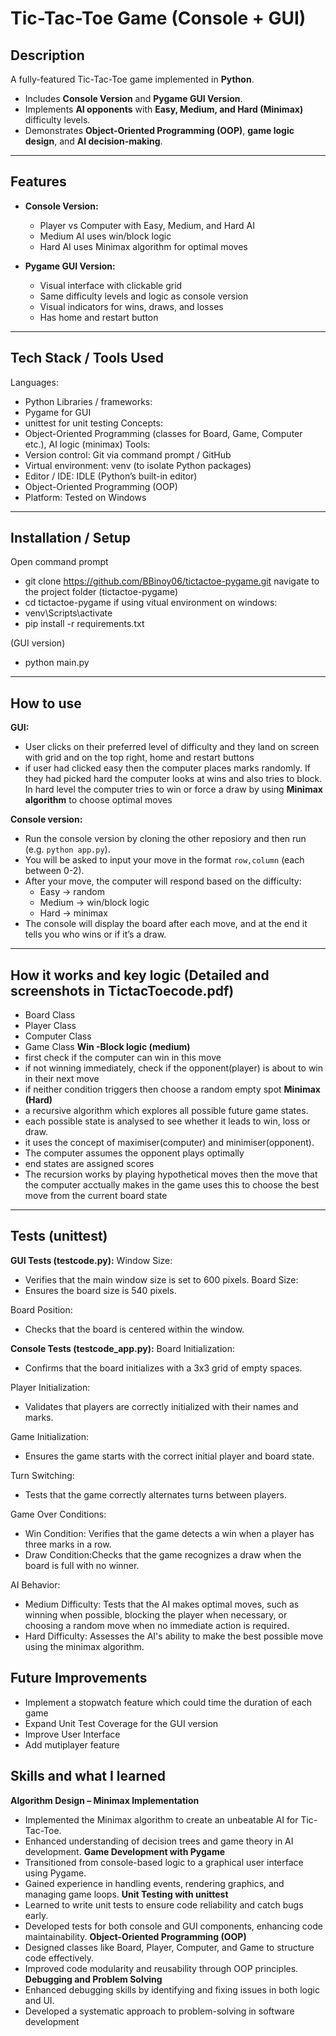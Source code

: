 # Tic-Tac-Toe Game (Console + GUI)

## Description
A fully-featured Tic-Tac-Toe game implemented in **Python**.  
- Includes **Console Version** and **Pygame GUI Version**.  
- Implements **AI opponents** with **Easy, Medium, and Hard (Minimax)** difficulty levels.  
- Demonstrates **Object-Oriented Programming (OOP)**, **game logic design**, and **AI decision-making**.

---

## Features
- **Console Version:**    
  - Player vs Computer with Easy, Medium, and Hard AI  
  - Medium AI uses win/block logic  
  - Hard AI uses Minimax algorithm for optimal moves  

- **Pygame GUI Version:**  
  - Visual interface with clickable grid   
  - Same difficulty levels and logic as console version  
  - Visual indicators for wins, draws, and losses
  - Has home and restart button

---

## Tech Stack / Tools Used
Languages:
- Python
Libraries / frameworks:
- Pygame for GUI
- unittest for unit testing
Concepts:
- Object-Oriented Programming (classes for Board, Game, Computer etc.), AI logic (minimax)
Tools:
- Version control: Git via command prompt / GitHub
- Virtual environment: venv (to isolate Python packages)
- Editor / IDE: IDLE (Python’s built-in editor)
- Object-Oriented Programming (OOP)
- Platform: Tested on Windows

---

## Installation / Setup
Open command prompt
- git clone https://github.com/BBinoy06/tictactoe-pygame.git
navigate to the project folder (tictactoe-pygame)
- cd tictactoe-pygame
if using vitual environment on windows:
- venv\Scripts\activate
- pip install -r requirements.txt

(GUI version)
- python main.py

---

## How to use
**GUI:**
- User clicks on their preferred level of difficulty and they land on screen with grid and on the top right, home and restart buttons
- if user had clicked easy then the computer places marks randomly. If they had picked hard the computer looks at wins and also tries to block. In hard level the computer tries to win or force a draw by using **Minimax algorithm** to choose optimal moves

**Console version:**
- Run the console version by cloning the other reposiory and then run (e.g. `python app.py`).  
- You will be asked to input your move in the format `row,column` (each between 0-2).  
- After your move, the computer will respond based on the difficulty:  
   - Easy → random  
   - Medium → win/block logic  
   - Hard → minimax  
- The console will display the board after each move, and at the end it tells you who wins or if it’s a draw.

---

## How it works and key logic (Detailed and screenshots in TictacToecode.pdf)
- Board Class
- Player Class
- Computer Class
- Game Class
**Win -Block logic (medium)**
- first check if the computer can win in this move
- if not winning immediately, check if the opponent(player) is about to win in their next move
- if neither condition triggers then choose a random empty spot
**Minimax (Hard)**
- a recursive algorithm which explores all possible future game states.
- each possible state is analysed to see whether it leads to win, loss or draw.
- it uses the concept of maximiser(computer) and minimiser(opponent).
- The computer assumes the opponent plays optimally
- end states are assigned scores
- The recursion works by playing hypothetical moves
then the move that the computer acctually makes in the game uses this to choose the best move from the current board state

---

## Tests (unittest)
**GUI Tests (testcode.py):**
Window Size:
- Verifies that the main window size is set to 600 pixels.
Board Size:
- Ensures the board size is 540 pixels.

Board Position:
- Checks that the board is centered within the window.

**Console Tests (testcode_app.py):**
Board Initialization:
- Confirms that the board initializes with a 3x3 grid of empty spaces.

Player Initialization:
- Validates that players are correctly initialized with their names and marks.

Game Initialization:
- Ensures the game starts with the correct initial player and board state.

Turn Switching:
- Tests that the game correctly alternates turns between players.

Game Over Conditions:
- Win Condition: Verifies that the game detects a win when a player has three marks in a row.
- Draw Condition:Checks that the game recognizes a draw when the board is full with no winner.

AI Behavior:
- Medium Difficulty: Tests that the AI makes optimal moves, such as winning when possible, blocking the player when necessary, or choosing a random move when no immediate action is required.
- Hard Difficulty: Assesses the AI's ability to make the best possible move using the minimax algorithm.

## Future Improvements
- Implement a stopwatch feature which could time the duration of each game
- Expand Unit Test Coverage for the GUI version
- Improve User Interface
- Add mutiplayer feature

## Skills and what I learned 
**Algorithm Design – Minimax Implementation**
- Implemented the Minimax algorithm to create an unbeatable AI for Tic-Tac-Toe.
- Enhanced understanding of decision trees and game theory in AI development.
**Game Development with Pygame**
- Transitioned from console-based logic to a graphical user interface using Pygame.
- Gained experience in handling events, rendering graphics, and managing game loops.
**Unit Testing with unittest**
- Learned to write unit tests to ensure code reliability and catch bugs early.
- Developed tests for both console and GUI components, enhancing code maintainability.
**Object-Oriented Programming (OOP)**
- Designed classes like Board, Player, Computer, and Game to structure code effectively.
- Improved code modularity and reusability through OOP principles.
**Debugging and Problem Solving**
- Enhanced debugging skills by identifying and fixing issues in both logic and UI.
- Developed a systematic approach to problem-solving in software development

